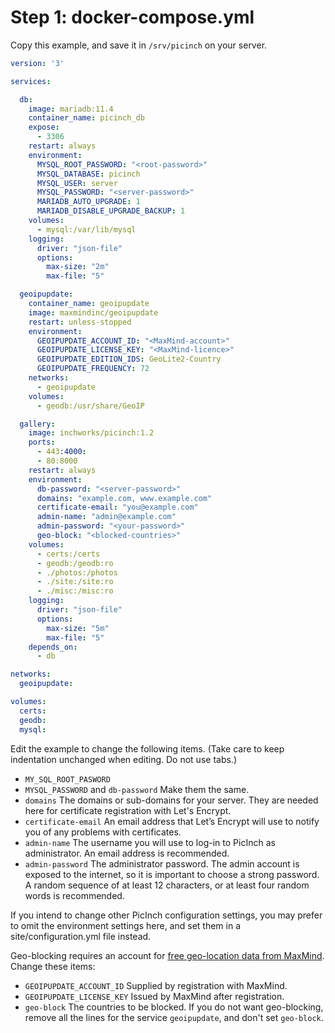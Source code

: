 # Step 1: docker-compose.yml
Copy this example, and save it in `/srv/picinch` on your server.

```yml
version: '3'

services:

  db:
    image: mariadb:11.4
    container_name: picinch_db
    expose:
      - 3306
    restart: always
    environment:
      MYSQL_ROOT_PASSWORD: "<root-password>"
      MYSQL_DATABASE: picinch
      MYSQL_USER: server
      MYSQL_PASSWORD: "<server-password>"
      MARIADB_AUTO_UPGRADE: 1
      MARIADB_DISABLE_UPGRADE_BACKUP: 1
    volumes:
      - mysql:/var/lib/mysql
    logging:
      driver: "json-file"
      options:
        max-size: "2m"
        max-file: "5"

  geoipupdate:
    container_name: geoipupdate
    image: maxmindinc/geoipupdate
    restart: unless-stopped
    environment:
      GEOIPUPDATE_ACCOUNT_ID: "<MaxMind-account>"
      GEOIPUPDATE_LICENSE_KEY: "<MaxMind-licence>"
      GEOIPUPDATE_EDITION_IDS: GeoLite2-Country
      GEOIPUPDATE_FREQUENCY: 72
    networks:
      - geoipupdate
    volumes:
      - geodb:/usr/share/GeoIP

  gallery:
    image: inchworks/picinch:1.2
    ports:
      - 443:4000:
      - 80:8000
    restart: always
    environment:
      db-password: "<server-password>"
      domains: "example.com, www.example.com"
      certificate-email: "you@example.com"
      admin-name: "admin@example.com"
      admin-password: "<your-password>"
      geo-block: "<blocked-countries>"
    volumes:
      - certs:/certs
      - geodb:/geodb:ro
      - ./photos:/photos
      - ./site:/site:ro
      - ./misc:/misc:ro
    logging:
      driver: "json-file"
      options:
        max-size: "5m"
        max-file: "5"
    depends_on:
      - db

networks:
  geoipupdate:

volumes:
  certs:
  geodb:
  mysql:
```

Edit the example to change the following items. (Take care to keep indentation unchanged when editing. Do not use tabs.)
- `MY_SQL_ROOT_PASWORD`
- `MYSQL_PASSWORD` and `db-password` Make them the same.
- `domains` The domains or sub-domains for your server. They are needed here for certificate registration with Let's Encrypt.
- `certificate-email` An email address that Let’s Encrypt will use to notify you of any problems with certificates.
- `admin-name` The username you will use to log-in to PicInch as administrator. An email address is recommended.
- `admin-password` The administrator password. The admin account is exposed to the internet, so it is important to choose a strong password. A random sequence of at least 12 characters, or at least four random words is recommended.

If you intend to change other PicInch configuration settings, you may prefer to omit the environment settings here, and set them in a site/configuration.yml file instead.

Geo-blocking requires an account for [free geo-location data from MaxMind][1]. Change these items:
- `GEOIPUPDATE_ACCOUNT_ID` Supplied by registration with MaxMind.
- `GEOIPUPDATE_LICENSE_KEY` Issued by MaxMind after registration.
- `geo-block` The countries to be blocked.
If you do not want geo-blocking, remove all the lines for the service `geoipupdate`, and don't set `geo-block`.

[1]:  https://dev.maxmind.com/geoip/geolite2-free-geolocation-data

